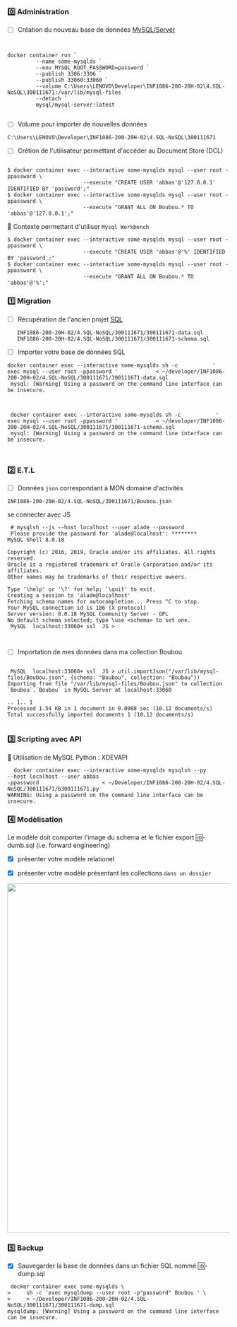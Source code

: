 



### :zero: Administration 



- [ ] Création du nouveau base de données [MySQL/Server](../3.ETL/.docs/MySQLDS.md)






```


docker container run `
         --name some-mysqlds `
         --env MYSQL_ROOT_PASSWORD=password `
         --publish 3306:3306 `
         --publish 33060:33060 `
         --volume C:\Users\LENOVO\Developer\INF1086-200-20H-02\4.SQL-NoSQL\300111671:/var/lib/mysql-files `
         --detach `
         mysql/mysql-server:latest


```

 - [ ] Volume pour importer de nouvelles données
 
 ``` 
 C:\Users\LENOVO\Developer\INF1086-200-20H-02\4.SQL-NoSQL\300111671
 
```


- [ ] Crétion de l'utilisateur permettant d'accéder au Document Store (DCL)


```

$ docker container exec --interactive some-mysqlds mysql --user root -ppassword \
                        --execute "CREATE USER 'abbas'@'127.0.0.1' IDENTIFIED BY 'password';"
$ docker container exec --interactive some-mysqlds mysql --user root -ppassword \
                        --execute "GRANT ALL ON Boubou.* TO 'abbas'@'127.0.0.1';"
```

:pushpin: Contexte permettant d'utiliser `Mysql Workbench` 


```
$ docker container exec --interactive some-mysqlds mysql --user root -ppassword \
                        --execute "CREATE USER 'abbas'@'%' IDENTIFIED BY 'password';"
$ docker container exec --interactive some-mysqlds mysql --user root -ppassword \
                        --execute "GRANT ALL ON Boubou.* TO 'abbas'@'%';"
```


### :one: Migration

- [ ] Récupération de l'ancien  projet [SQL](https://github.com/CollegeBoreal/INF1006-202-19A-01/tree/master/4.DML)

```
   INF1086-200-20H-02/4.SQL-NoSQL/300111671/300111671-data.sql
   INF1086-200-20H-02/4.SQL-NoSQL/300111671/300111671-schema.sql
```

- [ ] Importer votre base de données SQL


```
docker container exec --interactive some-mysqlds sh -c           ' exec mysql --user root -ppassword '            < ~/developer/INF1086-200-20H-02/4.SQL-NoSQL/300111671/300111671-data.sql
 mysql: [Warning] Using a password on the command line interface can be insecure.
 


 docker container exec --interactive some-mysqlds sh -c           ' exec mysql --user root -ppassword '            < ~/developer/INF1086-200-20H-02/4.SQL-NoSQL/300111671/300111671-schema.sql
 mysql: [Warning] Using a password on the command line interface can be insecure.
 
 
```


### :two: E.T.L

- [ ]  Données `json` correspondant à MON domaine d'activités

```
INF1086-200-20H-02/4.SQL-NoSQL/300111671/Boubou.json
```

se connecter avec JS 

```
 # mysqlsh --js --host localhost --user alade --password
 Please provide the password for 'alade@localhost': ********
MySQL Shell 8.0.18

Copyright (c) 2016, 2019, Oracle and/or its affiliates. All rights reserved.
Oracle is a registered trademark of Oracle Corporation and/or its affiliates.
Other names may be trademarks of their respective owners.

Type '\help' or '\?' for help; '\quit' to exit.
Creating a session to 'alade@localhost'
Fetching schema names for autocompletion... Press ^C to stop.
Your MySQL connection id is 186 (X protocol)
Server version: 8.0.18 MySQL Community Server - GPL
No default schema selected; type \use <schema> to set one.
 MySQL  localhost:33060+ ssl  JS >

 
 ```





- [ ] Importation de mes données dans ma collection Boubou

```

 MySQL  localhost:33060+ ssl  JS > util.importJson("/var/lib/mysql-files/Boubou.json", {schema: "Boubou", collection: "Boubou"})
Importing from file "/var/lib/mysql-files/Boubou.json" to collection `Boubou`.`Boubou` in MySQL Server at localhost:33060

.. 1.. 1
Processed 1.54 KB in 1 document in 0.0988 sec (10.12 documents/s)
Total successfully imported documents 1 (10.12 documents/s)


```
### :three: Scripting avec API

:pushpin: Utilisation de MySQL Python : XDEVAPI 



```
  docker container exec --interactive some-mysqlds mysqlsh --py                         --host localhost --user abbas
-ppassword                    < ~/Developer/INF1086-200-20H-02/4.SQL-NoSQL/300111671/b300111671.py
WARNING: Using a password on the command line interface can be insecure.

```


### :four: Modèlisation

Le modèle doit comporter l'image du schema et le fichier export :id:-dumb.sql (i.e. forward engineering)

- [x] présenter votre modèle relationel

- [x] présenter votre modèle présentant les collections `dans un dossier`

<img src="images/schema.png" witdth=920 height=791 ></img>


### :five: Backup

- [x] Sauvegarder la base de données dans un fichier SQL nommé 🆔-dump.sql
 
```
 docker container exec some-mysqlds \
>     sh -c 'exec mysqldump --user root -p"password" Boubou ' \
>     > ~/Developer/INF1086-200-20H-02/4.SQL-NoSQL/300111671/300111671-dump.sql
mysqldump: [Warning] Using a password on the command line interface can be insecure.

```
